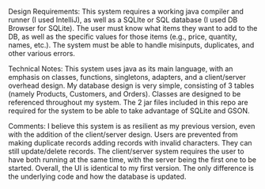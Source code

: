 Design Requirements:
  This system requires a working java compiler and runner (I used IntelliJ), as well as a SQLIte or SQL database (I used DB Browser for SQLite). 
  The user must know what items they want to add to the DB, as well as the specific values for those items (e.g., price, quantity, names, etc.).
  The system must be able to handle misinputs, duplicates, and other various errors.
  
Technical Notes: 
  This system uses java as its main language, with an emphasis on classes, functions, singletons, adapters, and a client/server overhead design.
  My database design is very simple, consisting of 3 tables (namely Products, Customers, and Orders).
  Classes are designed to be referenced throughout my system.
  The 2 jar files included in this repo are required for the system to be able to take advantage of SQLite and GSON.
  
Comments:
  I believe this system is as resilient as my previous version, even with the addition of the client/server design.
  Users are prevented from making duplicate records adding records with invalid characters. They can still update/delete records.
  The client/server system requires the user to have both running at the same time, with the server being the first one to be started.
  Overall, the UI is identical to my first version. The only difference is the underlying code and how the database is updated.
